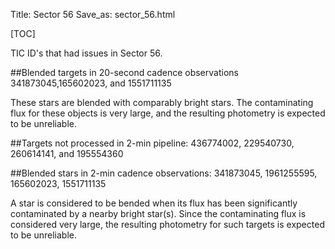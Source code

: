 Title: Sector 56
Save_as: sector_56.html

[TOC]

TIC ID's that had issues in Sector 56.

##Blended targets in 20-second cadence observations
341873045,165602023, and 1551711135

These stars are blended with comparably bright stars. The contaminating flux for these objects is very large, and the resulting photometry is expected to be unreliable.

##Targets not processed in 2-min pipeline:
436774002, 229540730, 260614141, and 195554360

##Blended stars in 2-min cadence observations:
341873045, 1961255595, 165602023, 1551711135

A star is considered to be bended when its flux has been significantly contaminated by a nearby bright star(s). Since the contaminating flux is considered very large, the resulting photometry for such targets is expected to be unreliable.


